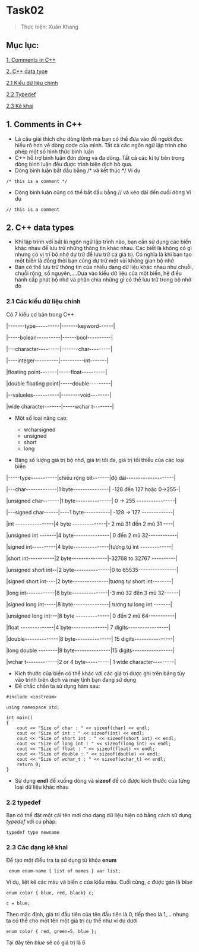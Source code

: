# Task02

> Thực hiện: Xuân Khang

## Mục lục:

[1. Comments in C++](#comment)

[2. C++ data type](#datatype)

[2.1 Kiểu dữ liệu chính](#kieunguyenthuy)

[2.2 Typedef](#typedef)

[2.3 Kê khai](#kekhai)

## 1. Comments in C++ 

<a name='comment'></a>

- Là câu giải thích cho dòng lệnh mà bạn có thể đưa vào để người đọc hiểu rõ hơn về dòng code của mình. Tất cả các ngôn ngữ lập trình cho phép một số hình thức bình luận 
- C++ hỗ trợ bình luận đơn dòng và đa dòng. Tất cả các kí tự bên trong dòng bình luận đều được trình biên dịch bỏ qua. 
- Dòng bình luận bắt đầu bằng /* và kết thúc */
Ví dụ

```
/* this is a comment */
```
- Dòng bình luận cũng có thể bắt đầu bằng // và kéo dài đến cuối dòng
Ví dụ

```
// this is a comment 
```

## 2. C++ data types

<a name='datatype'></a>

- Khi lập trình với bất kì ngôn ngữ lập trình nào, bạn cần sử dụng các biến khác nhau để lưu trữ những thông tin khác nhau. Các biết là không có gì nhưng có vị trí bộ nhớ dự trữ để lưu trữ cá giá trị. Có nghĩa là khi bạn tạo một biến là đồng thời bạn cũng dự trữ một vài không gian bộ nhớ
- Bạn có thể lưu trữ thông tin của nhiều dạng dữ liệu khác nhau như chuỗi, chuỗi rộng, số nguyên,....Dựa vào kiểu dữ liệu của một biến, hệ điều hành cấp phát bộ nhớ và phân chia những gì có thể lưu trữ trong bộ nhớ đó
### 2.1 Các kiểu dữ liệu chính

<a name='kieunguyenthuy'></a>

Có 7 kiểu cơ bản trong C++

|-------type----------|-------keyword------|

|-----bolean----------|------bool----------|

|---character---------|-------char---------|

|----integer----------|----------int-------|

|floating point-------|-----float----------|

|double floating point|-----double---------|

|--valueles-----------|--------void--------|

|wide character-------|-----wchar t--------|

- Một số loại nâng cao:
	- wcharsigned
	- unsigned
	- short
	- long

- Bảng số lượng giá trị bộ nhớ, giá trị tối đa, giá trị tối thiểu của các loại biến 

|-----type-----------|chiều rộng bit-------|độ dài--------------------|

|---char-------------|1 byte---------------| -128 đến 127 hoặc 0->255-|

|unsigned char-------|1 byte---------------| 0 -> 255 ----------------|

|---signed char------|----1 byte-----------| -128 -> 127 -------------|

|int ----------------|4 byte --------------|- 2 mũ 31 đến 2 mũ 31 ----|

|unsigned int -------|4 byte---------------| 0 đến 2 mũ 32------------|

|signed int----------|4 byte---------------|tương tự int -------------|

|short int-----------|2 byte---------------|-32768 to 32767 ----------|

|unsigned short int--|2 byte---------------|0 to 65535----------------|

|signed short int----|2 byte---------------|tương tự short int--------|

|long int------------|8 byte---------------|-3 mũ 32 đến 3 mũ 32------|

|signed long int-----|8 byte---------------| tương tự long int -------|

|unsigned long int---|8 byte --------------| 0  đến 2 mũ 64-----------|

|float --------------|4 byte---------------| 7 digits-----------------|

|double--------------|8 byte---------------| 15 digits----------------|

|long double --------|8 byte---------------|15 digits-----------------|

|wchar t-------------|2 or 4 byte----------| 1 wide character---------|

- Kích thước của biến có thể khác với các giá trị được ghi trên bảng tùy vào trình biên dịch và máy tính bạn đang sử dụng 
- Để chắc chắn ta sử dụng hàm sau:

```
#include <iostream>

using namespace std;

int main()
{
	cout << "Size of char : " << sizeof(char) << endl;
	cout << "Size of int : " << sizeof(int) << endl;
	cout << "Size of short int : " << sizeof(short int) << endl;
	cout << "Size of long int : " << sizeof(long int) << endl;
	cout << "Size of float : " << sizeof(float) << endl;
	cout << "Size of double : " << sizeof(double) << endl;
	cout << "Size of wchar_t : " << sizeof(wchar_t) << endl;
	return 0;
}
```
- Sử dụng **endl** để xuống dòng và **sizeof** để có được kích thước của từng loại dữ liệu khác nhau

### 2.2  **typedef**

<a name='typedef'></a>

Bạn có thể đặt một cái tên mới cho dạng dữ liệu hiện có bằng cách sử dụng *typedef* với cú pháp:

`typedef type newname`

### 2.3 Các dạng kê khai

<a name='kekhai'></a>

Để tạo một điều tra ta sử dụng từ khóa **enum** 

` enum enum-name { list of names } var list;`

Ví dụ, liệt kê các màu và biến *c* của kiểu màu. Cuối cùng, *c* được gán là *blue*

``` 
enum color { blue, red, black} c;

c = blue;
``` 
Theo mặc định, giá trị đầu tiên của tên đầu tiên là 0, tiếp theo là 1,... nhưng ta có thể cho một tên một giá trị cụ thể như ví dụ dưới

`enum color { red, green=5, blue };`

Tại đây tên *blue* sẽ có giá trị là 6
